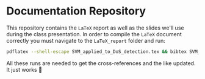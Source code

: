 # Documentation Repository

This repository contains the `LaTeX` report as well as the slides we'll use during the class presentation. In order to compile the `LaTeX` document correctly you must navigate to the `LaTeX_report` folder and run:

```bash
pdflatex --shell-escape SVM_applied_to_DoS_detection.tex && bibtex SVM_applied_to_DoS_detection.aux && pdflatex --shell-escape SVM_applied_to_DoS_detection.tex && pdflatex --shell-escape SVM_applied_to_DoS_detection.tex
```
All these runs are needed to get the cross-references and the like updated. It just works :panda_face: